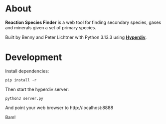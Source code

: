 # About

**Reaction Species Finder** is a web tool for finding secondary species, 
  gases and minerals given a set of primary species.

Built by Benny and Peter Lichtner with Python 3.13.3 using **[Hyperdiv](https://hyperdiv.io)**.

# Development

Install dependencies:

```
pip install -r
```

Then start the hyperdiv server:

```
python3 server.py
```

And point your web browser to http://localhost:8888

Bam!
